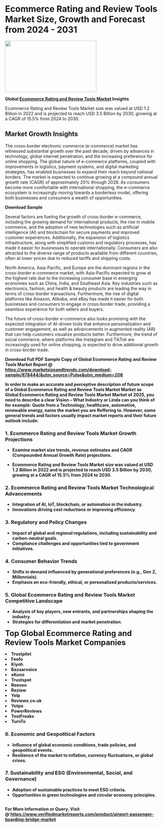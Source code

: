 <H1>Ecommerce Rating and Review Tools Market Size, Growth and Forecast from 2024 - 2031</H1><img class="aligncenter size-medium wp-image-584254" src="https://thirdeyenews.in/wp-content/uploads/2024/09/Global-Market-Research-300x168.jpeg" alt="" width="300" height="168" /><p><strong>Global&nbsp;<a href="https://www.marketsizeandtrends.com/download-sample/878444/&amp;utm_source=Pulse&amp;utm_medium=208">Ecommerce Rating and Review Tools Market</a> Insights</strong></p><p>Ecommerce Rating and Review Tools Market size was valued at USD 1.2 Billion in 2022 and is projected to reach USD 3.5 Billion by 2030, growing at a CAGR of 15.5% from 2024 to 2030.</p><p><h2>Market Growth Insights</h2> <p>The cross-border electronic commerce (e-commerce) market has witnessed substantial growth over the past decade, driven by advances in technology, global internet penetration, and the increasing preference for online shopping. The global nature of e-commerce platforms, coupled with improvements in logistics, payment systems, and digital marketing strategies, has enabled businesses to expand their reach beyond national borders. The market is expected to continue growing at a compound annual growth rate (CAGR) of approximately 20% through 2028. As consumers become more comfortable with international shopping, the e-commerce ecosystem is increasingly moving towards a borderless model, offering both businesses and consumers a wealth of opportunities.</p> <p><strong>Download Sample</strong></p> <p>Several factors are fueling the growth of cross-border e-commerce, including the growing demand for international products, the rise in mobile commerce, and the adoption of new technologies such as artificial intelligence (AI) and blockchain for secure payments and improved customer experiences. Additionally, the expansion of logistics infrastructure, along with simplified customs and regulatory processes, has made it easier for businesses to operate internationally. Consumers are also attracted to the diverse range of products available from different countries, often at lower prices due to reduced tariffs and shipping costs.</p> <p>North America, Asia-Pacific, and Europe are the dominant regions in the cross-border e-commerce market, with Asia-Pacific expected to grow at the highest rate due to the increasing consumer base in emerging economies such as China, India, and Southeast Asia. Key industries such as electronics, fashion, and health & beauty products are leading the way in terms of cross-border transactions. Furthermore, the rise of digital platforms like Amazon, Alibaba, and eBay has made it easier for both businesses and consumers to engage in cross-border trade, providing a seamless experience for both sellers and buyers.</p> <p>The future of cross-border e-commerce also looks promising with the expected integration of AI-driven tools that enhance personalization and customer engagement, as well as advancements in augmented reality (AR) that can help customers visualize products better. Furthermore, the trend of social commerce, where platforms like Instagram and TikTok are increasingly used for online shopping, is expected to drive additional growth in cross-border trade.</p> <p><strong></p><p><span class=""><strong>Download Full PDF Sample Copy of Global Ecommerce Rating and Review Tools Market Report</strong> @ <a href="https://www.marketsizeandtrends.com/download-sample/878444/&amp;utm_source=Pulse&amp;utm_medium=208" target="_blank">https://www.marketsizeandtrends.com/download-sample/878444/&amp;utm_source=Pulse&amp;utm_medium=208</a></span></p><p>In order to make an accurate and perceptive description of future scope of a Global&nbsp;Ecommerce Rating and Review Tools Market Market as Global&nbsp;Ecommerce Rating and Review Tools Market Market of 2025, you need to describe a clear Vision &ndash; What Industry or Linda can you think of for example: Quote from a Technology, healthcare, automotive, renewable energy, name the market you are Reffering to. However, some general trends and factors usually impact market reports and their future outlook include:</p><h3>1.&nbsp;<strong>Ecommerce Rating and Review Tools Market Growth Projections</strong></h3><ul><li>Examine market size trends, revenue estimates and CAGR (Compounded Annual Growth Rate) projections.</li><li><p>Ecommerce Rating and Review Tools Market size was valued at USD 1.2 Billion in 2022 and is projected to reach USD 3.5 Billion by 2030, growing at a CAGR of 15.5% from 2024 to 2030.</p></li></ul><h3>2.&nbsp;<strong>Ecommerce Rating and Review Tools Market Technological Advancements</strong></h3><ul><li>Integration of AI, IoT, blockchain, or automation in the industry.</li><li>Innovations driving cost reductions or improving efficiency.</li></ul><h3>3.&nbsp;<strong>Regulatory and Policy Changes</strong></h3><ul><li>Impact of global and regional regulations, including sustainability and carbon-neutral goals.</li><li>Compliance challenges and opportunities tied to government initiatives.</li></ul><h3>4.&nbsp;<strong>Consumer Behavior Trends</strong></h3><ul><li>Shifts in demand influenced by generational preferences (e.g., Gen Z, Millennials).</li><li>Emphasis on eco-friendly, ethical, or personalized products/services.</li></ul><h3>5.&nbsp;<strong>Global Ecommerce Rating and Review Tools Market Competitive Landscape</strong></h3><ul><li>Analysis of key players, new entrants, and partnerships shaping the industry.</li><li>Strategies for differentiation and market penetration.</li></ul><p data-pm-slice="1 1 []"><span style="color: inherit; font-family: inherit; font-size: 25px;">Top Global Ecommerce Rating and Review Tools Market Companies</span></p><div class="" data-test-id=""><p><li>Trustpilot</li><li> Feefo</li><li> Kiyoh</li><li> Bazaarvoice</li><li> eKomi</li><li> Trustspot</li><li> Reevoo</li><li> Reziew</li><li> Yelp</li><li> Reviews.co.uk</li><li> Yotpo</li><li> PowerReviews</li><li> TestFreaks</li><li> TurnTo</li></p></div><h3>6.&nbsp;<strong>Economic and Geopolitical Factors</strong></h3><ul><li>Influence of global economic conditions, trade policies, and geopolitical events.</li><li>Resilience of the market to inflation, currency fluctuations, or global crises.</li></ul><h3>7.&nbsp;<strong>Sustainability and ESG (Environmental, Social, and Governance)</strong></h3><ul><li>Adoption of sustainable practices to meet ESG criteria.</li><li>Opportunities in green technologies and circular economy principles.</li></ul><h2><strong style="font-size: 14px;">For More Information or Query, Visit @&nbsp;</strong><a style="background-color: #ffffff; font-size: 14px;" href="https://www.marketsizeandtrends.com/report/ecommerce-rating-and-review-tools-market/" target="_blank">https://www.verifiedmarketreports.com/product/airport-passenger-boarding-bridge-market</a></h2>
